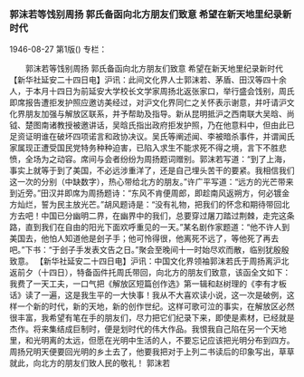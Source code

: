 ### 郭沫若等饯别周扬  郭氏备函向北方朋友们致意  希望在新天地里纪录新时代

1946-08-27
第1版()
专栏：

　　郭沫若等饯别周扬
    郭氏备函向北方朋友们致意
    希望在新天地里纪录新时代
    【新华社延安二十四日电】沪讯：此间文化界人士郭沫若、茅盾、田汉等四十余人，于本月十四日为前延安大学校长文学家周扬北返张家口，举行盛会饯别，周氏即席报告遭拒发护照应邀访美经过，对沪文化界同仁之关怀表示谢意，并吁请沪文化界朋友加强与解放区联系，并予帮助及指导。新从昆明抵沪之西南联大吴晗、尚钺、楚图南诸教授被邀讲话，吴晗氏指出政府拒发护照，乃在他意料中，但由此已足资证明谁在破坏四项诺言和政协决议。吴氏等阐述闻、李被暗杀事件，并谓闻氏家属现正遭受国民党特务种种迫害，已陷入求生不能求死不得之境，言下不胜悲愤，全场为之动容。席间与会者纷纷为周扬题词赠别。郭沫若写道：“到了上海，事实上就等于到了美国，不必远涉重洋了，还是自己埋头苦干的要紧。我相信我们这一次的分别（中缺数字），热心带给北方的朋友。”许广平写道：“远方的光芒带来到近旁。”田汉并即席为周扬题诗：“东风不肯便周郎，即趁南风返朔方，何必镀金方灿烂，誓为民主放光芒。”胡风题诗是：“没有礼物，把我们的怀念和期待带回北方去吧！中国已分幽明二界，在幽界中的我们，总要穿过屠刀踏过荆棘，走完这条路，直到我们在自由的阳光下面欢呼重见的一天。”某名剧作家题道：“他不许人到美国去，他怕人知道他是刽子手；他可怜得很，他离死不远了，等他死了再去吧。”下书：“于刽子手发表文告之日。”聚会至晚间十一时始尽欢而散，临别犹殷殷致意。
    【新华社延安二十四日电】沪讯：中国文化界领袖郭沫若氏于周扬离沪北返前夕（十四日），特备函件托周氏带回，向北方的朋友们致意，该函全文如下：
    我费了一天工夫，一口气把《解放区短篇创作选》第一辑和赵树理的《李有才板话》读了一遍，这是我生平的一大快事！我从不大喜欢读小说，这一次是破例，这样一个新的时代，新的天地，新的创作世纪。这样可歌可泣的事实，在解放区必然很丰富，我希望有笔在手的朋友们，尽力把它们纪录下来，即使是素材，已经就是杰作。将来集结成巨制时，便是划时代的伟大作品。我恨我自己陷在另一个天地里，和光明离的太远，但愿在光明中生活的人，不要忘记应该把光明分布到四方。
    周扬兄明天便要回光明的乡土去了，他要我把对于上列二书读后的印象写出，草草就此，向北方的朋友们致人民的敬礼！
                              郭沫若
